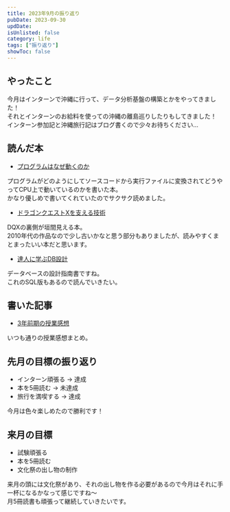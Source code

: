 ```yaml
---
title: 2023年9月の振り返り
pubDate: 2023-09-30
updDate: 
isUnlisted: false
category: life
tags: ["振り返り"]
showToc: false
---
```


## やったこと

今月はインターンで沖縄に行って、データ分析基盤の構築とかをやってきました！  
それとインターンのお給料を使っての沖縄の離島巡りしたりもしてきました！  
インターン参加記と沖縄旅行記はブログ書くので少々お待ちください…  

## 読んだ本

- [プログラムはなぜ動くのか](https://bookplus.nikkei.com/atcl/catalog/21/S00190)

プログラムがどのようにしてソースコードから実行ファイルに変換されてどうやってCPU上で動いているのかを書いた本。  
かなり優しめで書いてくれていたのでサクサク読めました。  

- [ドラゴンクエストXを支える技術](https://gihyo.jp/book/2018/978-4-297-10174-9)

DQXの裏側が垣間見える本。  
2010年代の作品なので少し古いかなと思う部分もありましたが、読みやすくまとまったいい本だと思います。  

- [達人に学ぶDB設計](https://www.shoeisha.co.jp/book/detail/9784798124704)

データベースの設計指南書ですね。  
これのSQL版もあるので読んでいきたい。  

## 書いた記事

- [3年前期の授業感想](http://localhost:3000/blog/23fs-kougi)

いつも通りの授業感想まとめ。  

## 先月の目標の振り返り

- インターン頑張る → 達成
- 本を5冊読む → 未達成
- 旅行を満喫する → 達成

今月は色々楽しめたので勝利です！  

## 来月の目標

- 試験頑張る
- 本を5冊読む
- 文化祭の出し物の制作

来月の頭には文化祭があり、それの出し物を作る必要があるので今月はそれに手一杯になるかなって感じですね～  
月5冊読書も頑張って継続していきたいです。  
